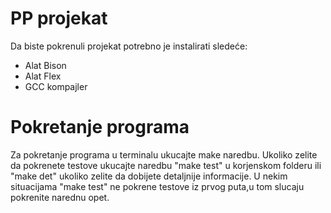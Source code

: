 # PP projekat

Da biste pokrenuli projekat potrebno je instalirati sledeće:

- Alat Bison
- Alat Flex
- GCC kompajler

# Pokretanje programa
Za pokretanje programa u terminalu ukucajte make naredbu.
Ukoliko zelite da pokrenete testove ukucajte naredbu "make test" u korjenskom folderu ili "make det" ukoliko zelite da dobijete detaljnije informacije.
U nekim situacijama "make test" ne pokrene testove iz prvog  puta,u tom slucaju pokrenite narednu opet.

